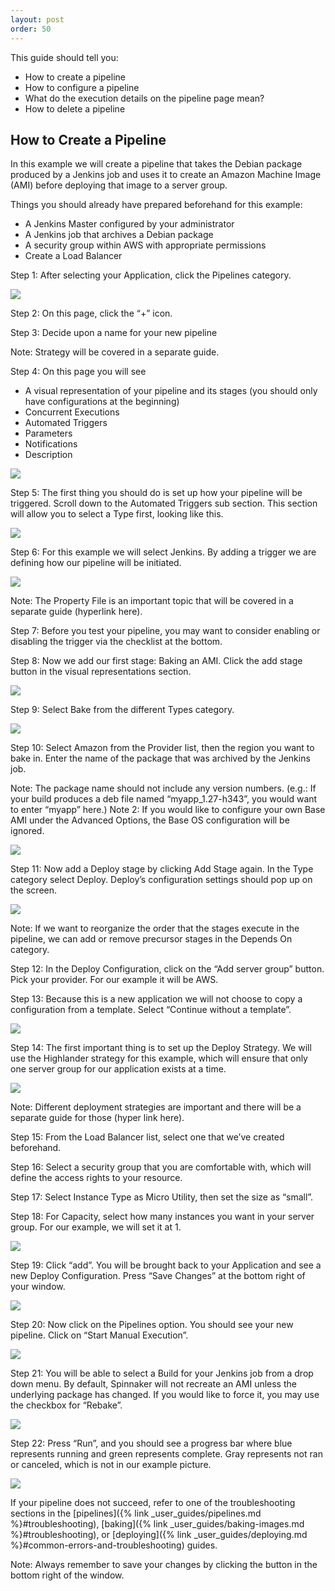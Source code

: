```yaml
---
layout: post
order: 50
---
```


This guide should tell you:

- How to create a pipeline
- How to configure a pipeline
- What do the execution details on the pipeline page mean?
- How to delete a pipeline



## How to Create a Pipeline

In this example we will create a pipeline that takes the Debian package produced by a Jenkins job and uses it to create an Amazon Machine Image (AMI) before deploying that image to a server group. 


Things you should already have prepared beforehand for this example:

- A Jenkins Master configured by your administrator
- A Jenkins job that archives a Debian package
- A security group within AWS with appropriate permissions
- Create a Load Balancer

Step 1: After selecting your Application, click the Pipelines category.

![](https://d1ax1i5f2y3x71.cloudfront.net/items/2f2f1g05113B450u043G/Image%202017-03-24%20at%203.42.34%20PM.png)

Step 2: On this page, click the “+” icon. 


Step 3: Decide upon a name for your new pipeline

Note: Strategy will be covered in a separate guide.

Step 4: On this page you will see

- A visual representation of your pipeline and its stages (you should only have configurations at the beginning)
- Concurrent Executions
- Automated Triggers
- Parameters
- Notifications
- Description 

![](https://d1ax1i5f2y3x71.cloudfront.net/items/2Z1J1x46362C0320373X/Image%202017-03-24%20at%203.45.55%20PM.png)

Step 5: The first thing you should do is set up how your pipeline will be triggered. Scroll down to the Automated Triggers sub section. This section will allow you to select a Type first, looking like this.

![](https://d1ax1i5f2y3x71.cloudfront.net/items/0e0Z1s3N3A261j0q0m06/Image%202017-03-24%20at%203.49.39%20PM.png)

Step 6: For this example we will select Jenkins. By adding a trigger we are defining how our pipeline will be initiated.

![](https://d1ax1i5f2y3x71.cloudfront.net/items/3n0j3m3c0Z1g452J061z/Image%202017-03-24%20at%203.50.27%20PM.png)

Note: The Property File is an important topic that will be covered in a separate guide (hyperlink here). 

Step 7: Before you test your pipeline, you may want to consider enabling or disabling the trigger via the checklist at the bottom. 

Step 8: Now we add our first stage: Baking an AMI. Click the add stage button in the visual representations section.

![](https://d1ax1i5f2y3x71.cloudfront.net/items/1P0f2L0C2v2k463X3Q0U/Image%202017-03-24%20at%204.19.38%20PM.png)

Step 9: Select Bake from the different Types category. 

![](https://d1ax1i5f2y3x71.cloudfront.net/items/1T0v0Z41330s0O3A0o0a/Image%202017-03-24%20at%204.20.02%20PM.png)

Step 10: Select Amazon from the Provider list, then the region you want to bake in. Enter the name of the package that was archived by the Jenkins job.

Note: The package name should not include any version numbers. (e.g.: If your build produces a deb file named “myapp_1.27-h343”, you would want to enter “myapp” here.) 
Note 2: If you would like to configure your own Base AMI under the Advanced Options, the Base OS configuration will be ignored.

![](https://d1ax1i5f2y3x71.cloudfront.net/items/1C1k2R0U2N3j091U0F3N/Image%202017-03-24%20at%204.26.08%20PM.png)

Step 11: Now add a Deploy stage by clicking Add Stage again. In the Type category select Deploy. Deploy’s configuration settings should pop up on the screen.

![](https://d1ax1i5f2y3x71.cloudfront.net/items/1f360t2o1a1k1x3M3f2S/Image%202017-03-24%20at%204.27.55%20PM.png)

Note: If we want to reorganize the order that the stages execute in the pipeline, we can add or remove precursor stages in the Depends On category. 

Step 12: In the Deploy Configuration, click on the “Add server group” button. Pick your provider. For our example it will be AWS. 

Step 13: Because this is a new application we will not choose to copy a configuration from a template. Select “Continue without a template”. 

![](https://d1ax1i5f2y3x71.cloudfront.net/items/1Y0k2u0H2t303h2y1Z2F/Image%202017-03-24%20at%204.32.05%20PM.png)

Step 14: The first important thing is to set up the Deploy Strategy. We will use the Highlander strategy for this example, which will ensure that only one server group for our application exists at a time. 

![](https://d1ax1i5f2y3x71.cloudfront.net/items/2D143V0z0J370f3d2o3S/Image%202017-03-24%20at%204.35.23%20PM.png)

Note: Different deployment strategies are important and there will be a separate guide for those (hyper link here).

Step 15: From the Load Balancer list, select one that we’ve created beforehand. 

Step 16: Select a security group that you are comfortable with, which will define the access rights to your resource. 

Step 17: Select Instance Type as Micro Utility, then set the size as “small”. 

Step 18: For Capacity, select how many instances you want in your server group. For our example, we will set it at 1.

![](https://d1ax1i5f2y3x71.cloudfront.net/items/1i1Y1V2B3k0b3x3A433R/Image%202017-03-24%20at%204.39.12%20PM.png)

Step 19: Click “add”. You will be brought back to your Application and see a new Deploy Configuration. Press “Save Changes” at the bottom right of your window.

![](https://d1ax1i5f2y3x71.cloudfront.net/items/2d2J000z3T1z0n0j1d1i/Image%202017-03-24%20at%204.42.09%20PM.png)

Step 20: Now click on the Pipelines option. You should see your new pipeline. Click on “Start Manual Execution”. 

![](https://d1ax1i5f2y3x71.cloudfront.net/items/3Z1m1y0f2H050g363g1D/Image%202017-03-24%20at%204.43.15%20PM.png)

Step 21: You will be able to select a Build for your Jenkins job from a drop down menu. By default, Spinnaker will not recreate an AMI unless the underlying package has changed. If you would like to force it, you may use the checkbox for “Rebake”. 

![](https://d1ax1i5f2y3x71.cloudfront.net/items/14110k160X3O2X1z0Z24/Image%202017-03-24%20at%204.44.32%20PM.png)

Step 22: Press “Run”, and you should see a progress bar where blue represents running and green represents complete. Gray represents not ran or canceled, which is not in our example picture.

![](https://d1ax1i5f2y3x71.cloudfront.net/items/431f381I1z0y2K3w2s3M/Image%202017-03-24%20at%204.45.33%20PM.png)

If your pipeline does not succeed, refer to one of the troubleshooting sections in the [pipelines]({% link _user_guides/pipelines.md %}#troubleshooting), [baking]({% link _user_guides/baking-images.md %}#troubleshooting), or [deploying]({% link _user_guides/deploying.md %}#common-errors-and-troubleshooting) guides.

Note: Always remember to save your changes by clicking the button in the bottom right of the window. 
